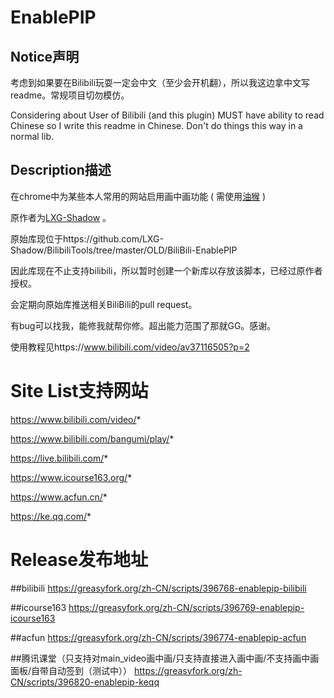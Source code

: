 # EnablePIP

## Notice声明
考虑到如果要在Bilibili玩耍一定会中文（至少会开机翻），所以我这边拿中文写readme。常规项目切勿模仿。

Considering about User of Bilibili (and this plugin) MUST have ability to read Chinese so I write this readme in Chinese. Don't do things this way in a normal lib.

## Description描述
在chrome中为某些本人常用的网站启用画中画功能
(
需使用[油猴](https://www.tampermonkey.net//)
)

原作者为[LXG-Shadow](https://github.com/LXG-Shadow/) 。

原始库现位于https://github.com/LXG-Shadow/BilibiliTools/tree/master/OLD/BiliBili-EnablePIP

因此库现在不止支持bilibili，所以暂时创建一个新库以存放该脚本，已经过原作者授权。

会定期向原始库推送相关BiliBili的pull request。

有bug可以找我，能修我就帮你修。超出能力范围了那就GG。感谢。

使用教程见https://www.bilibili.com/video/av37116505?p=2

# Site List支持网站

https://www.bilibili.com/video/*

https://www.bilibili.com/bangumi/play/*

https://live.bilibili.com/*

https://www.icourse163.org/*

https://www.acfun.cn/*

https://ke.qq.com/*

# Release发布地址

##bilibili
https://greasyfork.org/zh-CN/scripts/396768-enablepip-bilibili

##icourse163
https://greasyfork.org/zh-CN/scripts/396769-enablepip-icourse163

##acfun
https://greasyfork.org/zh-CN/scripts/396774-enablepip-acfun

##腾讯课堂（只支持对main_video画中画/只支持直接进入画中画/不支持画中画面板/自带自动签到（测试中））
https://greasyfork.org/zh-CN/scripts/396820-enablepip-keqq
